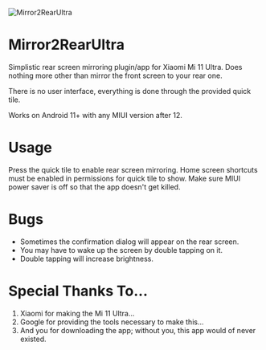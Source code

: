 ![Mirror2RearUltra](https://i.imgur.com/wpv8kID.png)
# Mirror2RearUltra
Simplistic rear screen mirroring plugin/app for Xiaomi Mi 11 Ultra. Does nothing more other than mirror the front screen to your rear one.

There is no user interface, everything is done through the provided quick tile.

Works on Android 11+ with any MIUI version after 12.

# Usage
Press the quick tile to enable rear screen mirroring. Home screen shortcuts must be enabled in permissions for quick tile to show. Make sure MIUI power saver is off so that the app doesn't get killed.

# Bugs
- Sometimes the confirmation dialog will appear on the rear screen.
- You may have to wake up the screen by double tapping on it.
- Double tapping will increase brightness.

# Special Thanks To...
1. Xiaomi for making the Mi 11 Ultra...
2. Google for providing the tools necessary to make this...
3. And you for downloading the app; without you, this app would of never existed.

